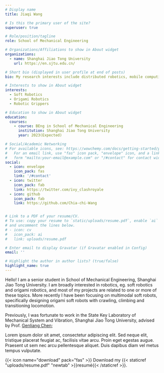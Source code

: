 ```yaml
---
# Display name
title: Jiaqi Wang

# Is this the primary user of the site?
superuser: true

# Role/position/tagline
role: School of Mechanical Engineering

# Organizations/Affiliations to show in About widget
organizations:
  - name: Shanghai Jiao Tong University
    url: https://en.sjtu.edu.cn/

# Short bio (displayed in user profile at end of posts)
bio: My research interests include distributed robotics, mobile computing and programmable matter.

# Interests to show in About widget
interests:
  - Soft Robotics
  - Origami Robotics
  - Robotic Grippers

# Education to show in About widget
education:
  courses:
    - course: BEng in School of Mechanical Engineering
      institution: Shanghai Jiao Tong University
      year: 2023(Expected)

# Social/Academic Networking
# For available icons, see: https://wowchemy.com/docs/getting-started/page-builder/#icons
#   For an email link, use "fas" icon pack, "envelope" icon, and a link in the
#   form "mailto:your-email@example.com" or "/#contact" for contact widget.
social:
  - icon: envelope
    icon_pack: fas
    link: '/#contact'
  - icon: twitter
    icon_pack: fab
    link: https://twitter.com/ivy_clashroyale
  - icon: github
    icon_pack: fab
    link: https://github.com/Chia-chi-Wang


# Link to a PDF of your resume/CV.
# To use: copy your resume to `static/uploads/resume.pdf`, enable `ai` icons in `params.toml`,
# and uncomment the lines below.
# - icon: cv
#   icon_pack: ai
#   link: uploads/resume.pdf

# Enter email to display Gravatar (if Gravatar enabled in Config)
email: ''

# Highlight the author in author lists? (true/false)
highlight_name: true
---
```


Hello! I am a senior student in School of Mechanical Engineering, Shanghai Jiao Tong University. I am broadly interested in robotics, eg. soft robotics and origami robotics, and most of my projects are related to one or more of these topics. More recently  I have been focusing on multimodal soft robots, specifically designing origami soft robots with crawling, climbing and transitioning locomotion. 

Previously, I was fortunate to work in the State Key Laboratory of Mechanical System and Vibration, Shanghai Jiao Tong University, advised by Prof. [Genliang Chen](https://scholar.google.com/citations?hl=zh-CN&user=ggFP0yIAAAAJ);

Lorem ipsum dolor sit amet, consectetur adipiscing elit. Sed neque elit, tristique placerat feugiat ac, facilisis vitae arcu. Proin eget egestas augue. Praesent ut sem nec arcu pellentesque aliquet. Duis dapibus diam vel metus tempus vulputate.

{{< icon name="download" pack="fas" >}} Download my {{< staticref "uploads/resume.pdf" "newtab" >}}resumé{{< /staticref >}}.
